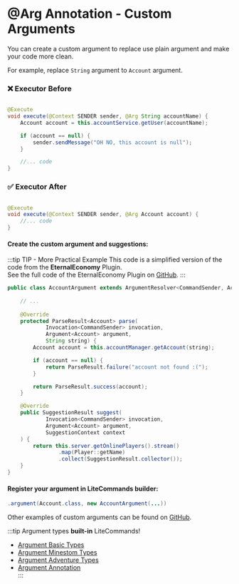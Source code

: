 # @Arg Annotation - Custom Arguments

You can create a custom argument to replace use plain argument and make your code more clean.

For example, replace `String` argument to `Account` argument.

### ❌ Executor Before

```java

@Execute
void execute(@Context SENDER sender, @Arg String accountName) {
    Account account = this.accountService.getUser(accountName);

    if (account == null) {
        sender.sendMessage("OH NO, this account is null");
    }

    //... code
}
```

### ✅ Executor After

```java

@Execute
void execute(@Context SENDER sender, @Arg Account account) {
    //... code
}
```

#### Create the custom argument and suggestions:

:::tip TIP - More Practical Example
This code is a simplified version of the code from the **EternalEconomy** Plugin.  
See the full code of the EternalEconomy Plugin on [GitHub](https://github.com/EternalCodeTeam/EternalEconomy).
:::


```java
public class AccountArgument extends ArgumentResolver<CommandSender, Account> {
    
    // ...
    
    @Override
    protected ParseResult<Account> parse(
            Invocation<CommandSender> invocation,
            Argument<Account> argument,
            String string) {
        Account account = this.accountManager.getAccount(string);

        if (account == null) {
            return ParseResult.failure("account not found :(");
        }

        return ParseResult.success(account);
    }

    @Override
    public SuggestionResult suggest(
            Invocation<CommandSender> invocation,
            Argument<Account> argument,
            SuggestionContext context
    ) {
        return this.server.getOnlinePlayers().stream()
                .map(Player::getName)
                .collect(SuggestionResult.collector());
    }
}
```

#### Register your argument in LiteCommands builder:

```java
.argument(Account.class, new AccountArgument(...))
```

Other examples of custom arguments can be found on [GitHub](https://github.com/Rollczi/LiteCommands/tree/master/examples/bukkit/src/main/java/dev/rollczi/example/bukkit/argument).

:::tip Argument types **built-in** LiteCommands!
- [Argument Basic Types](/docs/documentation/litecommands/features/types/supported-basic-types.md) <br>
- [Argument Minestom Types](/docs/documentation/litecommands/features/types/supported-types-minestom-extension.md) <br>
- [Argument Adventure Types](/docs/documentation/litecommands/features/types/supported-types-adventure-extension.md) <br>
- [Argument Annotation](/docs/documentation/litecommands/features/arguments-annotation.md) <br>
:::